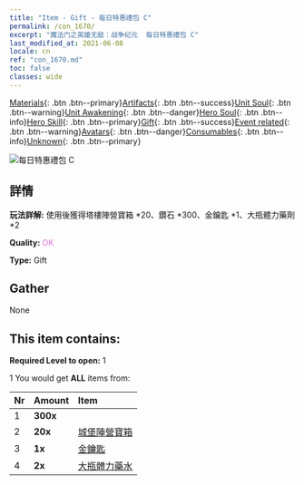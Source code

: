 ```yaml
---
title: "Item - Gift - 每日特惠禮包 C"
permalink: /con_1670/
excerpt: "魔法门之英雄无敌：战争纪元  每日特惠禮包 C"
last_modified_at: 2021-06-08
locale: cn
ref: "con_1670.md"
toc: false
classes: wide
---
```

 [Materials](/ItemsCN/){: .btn .btn--primary}[Artifacts](/ItemsCN/Artifacts/){: .btn .btn--success}[Unit Soul](/ItemsCN/UnitSoul/){: .btn .btn--warning}[Unit Awakening](/ItemsCN/UnitAwakening/){: .btn .btn--danger}[Hero Soul](/ItemsCN/HeroSoul/){: .btn .btn--info}[Hero Skill](/ItemsCN/HeroSkill/){: .btn .btn--primary}[Gift](/ItemsCN/Gift/){: .btn .btn--success}[Event related](/ItemsCN/Events/){: .btn .btn--warning}[Avatars](/ItemsCN/Avatars/){: .btn .btn--danger}[Consumables](/ItemsCN/Consumables/){: .btn .btn--info}[Unknown](/ItemsCN/Unknown/){: .btn .btn--primary}

 ![每日特惠禮包 C](/images/t/i_907221.png)

## 詳情
 **玩法詳解:** 使用後獲得塔樓陣營寶箱 *20、鑽石 *300、金鑰匙 *1、大瓶體力藥劑 *2

 **Quality:** <span style="color: #DA70D6">OK</span>

 **Type:** Gift

## Gather

  None

## This item contains:

 **Required Level to open:** 1

 1 You would get **ALL** items  from:

  | Nr | Amount |     Item    |
  |:---|:-------|:------------|
  | 1 |  **300x** | <i class="fas fa-gem"/> |  | 
  | 2 |  **20x** | [城堡陣營寶箱](/cn/Items/con_1269/) |  | 
  | 3 |  **1x** | [金鑰匙](/cn/Items/con_783/) |  | 
  | 4 |  **2x** | [大瓶體力藥水](/cn/Items/con_706/) |  | 
